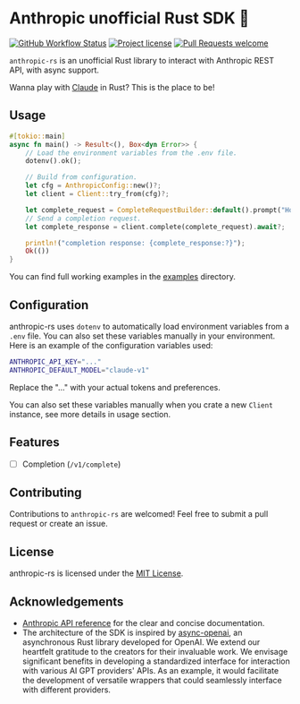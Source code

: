 # Anthropic unofficial Rust SDK  🦀

[![GitHub Workflow Status](https://github.com/abdelhamidbakhta/anthropic-rs/actions/workflows/test.yml/badge.svg)](https://github.com/abdelhamidbakhta/anthropic-rs/actions/workflows/test.yml)
[![Project license](https://img.shields.io/github/license/abdelhamidbakhta/anthropic-rs.svg?style=flat-square)](LICENSE)
[![Pull Requests welcome](https://img.shields.io/badge/PRs-welcome-ff69b4.svg?style=flat-square)](https://github.com/abdelhamidbakhta/anthropic-rs/issues?q=is%3Aissue+is%3Aopen+label%3A%22help+wanted%22)

`anthropic-rs` is an unofficial Rust library to interact with Anthropic REST API, with async support.

Wanna play with [Claude](https://www.anthropic.com/product) in Rust? This is the place to be!

## Usage

```rust
#[tokio::main]
async fn main() -> Result<(), Box<dyn Error>> {
    // Load the environment variables from the .env file.
    dotenv().ok();

    // Build from configuration.
    let cfg = AnthropicConfig::new()?;
    let client = Client::try_from(cfg)?;

    let complete_request = CompleteRequestBuilder::default().prompt("How many toes do dogs have?").build()?;
    // Send a completion request.
    let complete_response = client.complete(complete_request).await?;

    println!("completion response: {complete_response:?}");
    Ok(())
}
```

You can find full working examples in the [examples](examples) directory.

## Configuration

anthropic-rs uses `dotenv` to automatically load environment variables from a `.env` file. You can also set these variables manually in your environment. Here is an example of the configuration variables used:

```bash
ANTHROPIC_API_KEY="..."
ANTHROPIC_DEFAULT_MODEL="claude-v1"
```

Replace the "..." with your actual tokens and preferences.

You can also set these variables manually when you crate a new `Client` instance, see more details in usage section.

## Features

- [ ] Completion (`/v1/complete`)

## Contributing

Contributions to `anthropic-rs` are welcomed! Feel free to submit a pull request or create an issue.

## License

anthropic-rs is licensed under the [MIT License](LICENSE).

## Acknowledgements

- [Anthropic API reference](https://console.anthropic.com/docs/api/reference) for the clear and concise documentation.
- The architecture of the SDK is inspired by [async-openai](https://github.com/64bit/async-openai), an asynchronous Rust library developed for OpenAI. We extend our heartfelt gratitude to the creators for their invaluable work. We envisage significant benefits in developing a standardized interface for interaction with various AI GPT providers' APIs. As an example, it would facilitate the development of versatile wrappers that could seamlessly interface with different providers.
